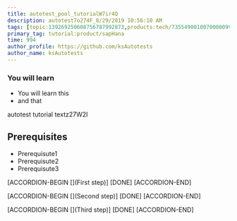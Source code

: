 ```yaml
---
title: autotest_pool_tutorialW7ir4Q
description: autotest7o274F_8/29/2019 10:56:10 AM
tags: [topic:139269250608756787992873,products:tech/73554900100700000996,tutorial:experience/advanced]
primary_tag: tutorial:product/sapHana
time: 994
author_profile: https://github.com/ksAutotests
author_name: ksAutotests
---
```

### You will learn
- You will learn this
- and that

autotest tutorial textz27W2I

## Prerequisites
- Prerequisute1
- Prerequisute2
- Prerequisute3

[ACCORDION-BEGIN [](First step)]
[DONE]
[ACCORDION-END]

[ACCORDION-BEGIN [](Second step)]
[DONE]
[ACCORDION-END]

[ACCORDION-BEGIN [](Third step)]
[DONE]
[ACCORDION-END]

